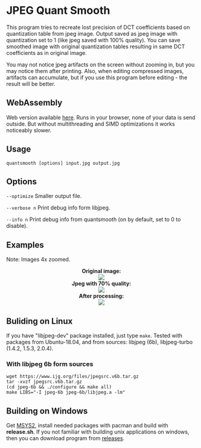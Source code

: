 # JPEG Quant Smooth

This program tries to recreate lost precision of DCT coefficients based on quantization table from jpeg image.
Output saved as jpeg image with quantization set to 1 (like jpeg saved with 100% quality). You can save smoothed image with original quantization tables resulting in same DCT coefficients as in original image.

You may not notice jpeg artifacts on the screen without zooming in, but you may notice them after printing. Also, when editing compressed images, artifacts can accumulate, but if you use this program before editing - the result will be better.

## WebAssembly

Web version available [here](https://ilyakurdyukov.github.io/jpeg-quantsmooth/).
Runs in your browser, none of your data is send outside.
But without multithreading and SIMD optimizations it works noticeably slower.

## Usage

`quantsmooth [options] input.jpg output.jpg`

## Options
`--optimize`
Smaller output file.

`--verbose n`
Print debug info form libjpeg.

`--info n`
Print debug info from quantsmooth (on by default, set to 0 to disable).


## Examples
Note: Images 4x zoomed.
<p align="center"><b>
Original image:<br>
<img src="https://raw.githubusercontent.com/ilyakurdyukov/jpeg-quantsmooth/images/lena_orig.png"><br>
Jpeg with 70% quality:<br>
<img src="https://raw.githubusercontent.com/ilyakurdyukov/jpeg-quantsmooth/images/lena_70jpg.png"><br>
After processing:<br>
<img src="https://raw.githubusercontent.com/ilyakurdyukov/jpeg-quantsmooth/images/lena_70new.png"><br>
</b></p>

## Buliding on Linux

If you have "libjpeg-dev" package installed, just type `make`.
Tested with packages from Ubuntu-18.04, and from sources: libjpeg (6b), libjpeg-turbo (1.4.2, 1.5.3, 2.0.4).

### With libjpeg 6b form sources
```
wget https://www.ijg.org/files/jpegsrc.v6b.tar.gz
tar -xvzf jpegsrc.v6b.tar.gz
(cd jpeg-6b && ./configure && make all)
make LIBS="-I jpeg-6b jpeg-6b/libjpeg.a -lm"
```

## Building on Windows
Get [MSYS2](https://www.msys2.org/), install needed packages with pacman and build with __release.sh__.
If you not familiar with building unix applications on windows, then you can download program from [releases](https://github.com/ilyakurdyukov/jpeg-quantsmooth/releases).
